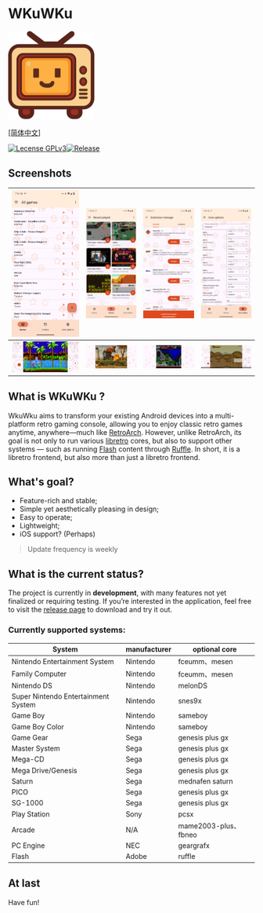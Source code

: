 # WKuWKu

<img src="Screenshots/logo.svg" alt="Application icon" style="zoom: 25%;" />

[[简体中文]](README.zh_CN.md)

[![Lecense GPLv3](https://img.shields.io/github/license/TTTUUUIII/WkuWku?label=License&color=33A1E0)](LICENSE)[![Release](https://img.shields.io/github/v/tag/TTTUUUIII/WkuWku?label=Release)](https://github.com/TTTUUUIII/WKuWKu/releases)

## Screenshots

| <img src="Screenshots/sc_001.png" style="zoom:30%;" title="All games" /> | <img src="Screenshots/sc_002.png" style="zoom:30%;" title="Recent played" /> | <img src="Screenshots/sc_003.png" style="zoom:30%;" title="Extension manage" /> | <img src="Screenshots/sc_004.png" style="zoom:30%;" title="Core options" /> |
| ------------------------------------------------------------ | ------------------------------------------------------------ | ------------------------------------------------------------ | ------------------------------------------------------------ |
| <img src="Screenshots/sc_005.png" style="zoom:40%;" title="Sonic The Hedgehog" /> | <img src="Screenshots/sc_006.png" style="zoom:30%;" title="Metal Slug" /> | <img src="Screenshots/sc_007.png" style="zoom:30%;" title="Castlevania" /> | <img src="Screenshots/sc_008.png" style="zoom:30%;" title="Double Edged" /> |

## What is WKuWKu ?

WkuWku aims to transform your existing Android devices into a multi-platform retro gaming console, allowing you to enjoy classic retro games anytime, anywhere—much like [RetroArch](https://github.com/libretro/RetroArch). However, unlike RetroArch, its goal is not only to run various [libretro](https://www.libretro.com/index.php/api/) cores, but also to support other systems — such as running [Flash](https://en.wikipedia.org/wiki/Adobe_Flash) content through [Ruffle](https://github.com/ruffle-rs/ruffle). In short, it is a libretro frontend, but also more than just a libretro frontend.

## What's goal?

- Feature-rich and stable;
- Simple yet aesthetically pleasing in design;
- Easy to operate;
- Lightweight;
- iOS support? (Perhaps)

> Update frequency is weekly

## What is the current status?

The project is currently in **development**, with many features not yet finalized or requiring testing. If you’re interested in the application, feel free to visit the [release page](https://github.com/TTTUUUIII/WKuWKu/releases) to download and try it out.

### Currently supported systems:

| System                              | manufacturer | optional core       |
|-------------------------------------|--------------|---------------------|
| Nintendo Entertainment System       | Nintendo     | fceumm、mesen        |
| Family Computer                     | Nintendo     | fceumm、mesen        |
| Nintendo DS                         | Nintendo     | melonDS             |
| Super Nintendo Entertainment System | Nintendo     | snes9x              |
| Game Boy                            | Nintendo     | sameboy             |
| Game Boy Color                      | Nintendo     | sameboy             |
| Game Gear                           | Sega         | genesis plus gx     |
| Master System                       | Sega         | genesis plus gx     |
| Mega-CD                             | Sega         | genesis plus gx     |
| Mega Drive/Genesis                  | Sega         | genesis plus gx     |
| Saturn                              | Sega         | mednafen saturn     |
| PICO                                | Sega         | genesis plus gx     |
| SG-1000                             | Sega         | genesis plus gx     |
| Play Station                        | Sony         | pcsx                |
| Arcade                              | N/A          | mame2003-plus、fbneo |
| PC Engine                           | NEC          | geargrafx           |
| Flash                               | Adobe        | ruffle              |

## At last

Have fun!
